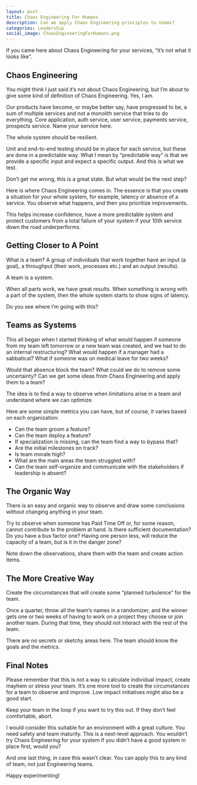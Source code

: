 ```yaml
---
layout: post
title: Chaos Engineering For Humans
description: Can we apply Chaos Engineering principles to teams?
categories: Leadership
social_image: ChaosEngineeringForHumans.png
---
```


If you came here about Chaos Engineering for your services, “it’s not what it looks like”.

## Chaos Engineering
You might think I just said it’s not about Chaos Engineering, but I’m about to give some kind of definition of Chaos Engineering. Yes, I am.

Our products have become, or maybe better say, have progressed to be, a sum of multiple services and not a monolith service that tries to do everything. Core application, auth service, user service, payments service, prospects service. Name your service here.

The whole system should be resilient.

Unit and end-to-end testing should be in place for each service, but these are done in a predictable way. What I mean by “predictable way” is that we provide a specific input and expect a specific output. And this is what we test.

Don’t get me wrong, this is a great state. But what would be the next step?

Here is where Chaos Engineering comes in. The essence is that you create a situation for your whole system, for example, latency or absence of a service. You observe what happens, and then you prioritize improvements.

This helps increase confidence, have a more predictable system and protect customers from a total failure of your system if your 10th service down the road underperforms.

## Getting Closer to A Point
What is a team? A group of individuals that work together have an input (a goal), a throughput (their work, processes etc.) and an output (results).

A team is a system.

When all parts work, we have great results. When something is wrong with a part of the system, then the whole system starts to show signs of latency.

Do you see where I’m going with this?

## Teams as Systems
This all began when I started thinking of what would happen if someone from my team left tomorrow or a new team was created, and we had to do an internal restructuring? What would happen if a manager had a sabbatical? What if someone was on medical leave for two weeks?

Would that absence block the team? What could we do to remove some uncertainty? Can we get some ideas from Chaos Engineering and apply them to a team?

The idea is to find a way to observe when limitations arise in a team and understand where we can optimize.

Here are some simple metrics you can have, but of course, it varies based on each organization:
* Can the team groom a feature?
* Can the team deploy a feature?
* If specialization is missing, can the team find a way to bypass that?
* Are the initial milestones on track?
* Is team morale high?
* What are the main areas the team struggled with?
* Can the team self-organize and communicate with the stakeholders if leadership is absent?

## The Organic Way
There is an easy and organic way to observe and draw some conclusions without changing anything in your team.

Try to observe when someone has Paid Time Off or, for some reason, cannot contribute to the problem at hand. Is there sufficient documentation? Do you have a bus factor one? Having one person less, will reduce the capacity of a team, but is it in the danger zone?

Note down the observations, share them with the team and create action items.

## The More Creative Way
Create the circumstances that will create some “planned turbulence” for the team.

Once a quarter, throw all the team’s names in a randomizer, and the winner gets one or two weeks of having to work on a project they choose or join another team. During that time, they should not interact with the rest of the team.

There are no secrets or sketchy areas here. The team should know the goals and the metrics.

## Final Notes
Please remember that this is not a way to calculate individual impact, create mayhem or stress your team. It’s one more tool to create the circumstances for a team to observe and improve. Low impact initiatives might also be a good start.

Keep your team in the loop if you want to try this out. If they don’t feel comfortable, abort.

I would consider this suitable for an environment with a great culture. You need safety and team maturity. This is a next-level approach. You wouldn’t try Chaos Engineering for your system if you didn’t have a good system in place first, would you?

And one last thing, in case this wasn’t clear. You can apply this to any kind of team, not just Engineering teams.

Happy experimenting!
